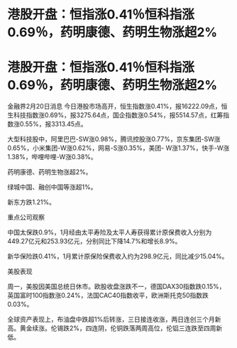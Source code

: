 # 港股开盘：恒指涨0.41％恒科指涨0.69％，药明康德、药明生物涨超2%

# 港股开盘：恒指涨0.41％恒科指涨0.69％，药明康德、药明生物涨超2%

金融界2月20日消息
今日港股市场高开，恒生指数涨0.41%，报16222.09点，恒生科技指数涨0.69%，报3275.64点，国企指数涨0.54%，报5514.57点，红筹指数涨0.55%，报3313.45点。

大型科技股中，阿里巴巴-SW涨0.98%，腾讯控股涨0.77%，京东集团-SW涨0.65%，小米集团-W涨0.62%，网易-S涨0.35%，美团-
W涨1.37%，快手-W涨1.38%，哔哩哔哩-W涨0.38%。

药明康德、药明生物涨超2%。

绿城中国、融创中国等涨超1%。

新东方跌1.21%。

重点公司观察

中国太保跌0.9%，1月经由太平寿险及太平人寿获得累计原保费收入分别为449.27亿元和253.93亿元，分别同比下降14.7%和增长8.9%。

新华保险跌0.41%，1月累计原保险保费收入约为298.9亿元，同比减少15.04%。

美股表现

周一，美股因美国总统日休市。欧股收盘涨跌不一，德国DAX30指数跌0.15%，英国富时100指数涨0.24%，法国CAC40指数收平，欧洲斯托克50指数跌0.03%。

全球资产表现上，布油盘中跌超1%后转涨，三日接连收涨，两日连创三个月新高。黄金续涨。伦锡跌2%，四连阴，伦铜跌落两周高位，伦铝三连跌至四周新低。

